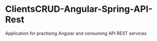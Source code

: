 # ClientsCRUD-Angular-Spring-API-Rest
Application for practising Angular and consuming API REST services
